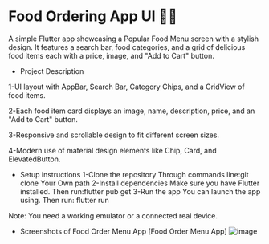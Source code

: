 # Food Ordering App UI 🍔📱

A simple Flutter app showcasing a Popular Food Menu screen with a stylish design.
It features a search bar, food categories, and a grid of delicious food items each with a price, image, and "Add to Cart" button.


- Project Description

1-UI layout with AppBar, Search Bar, Category Chips, and a GridView of food items.

2-Each food item card displays an image, name, description, price, and an "Add to Cart" button.

3-Responsive and scrollable design to fit different screen sizes.

4-Modern use of material design elements like Chip, Card, and ElevatedButton.

- Setup instructions
1-Clone the repository
Through commands line:git clone Your Own path
2-Install dependencies
Make sure you have Flutter installed. 
Then run:flutter pub get
3-Run the app
You can launch the app using.
Then run: flutter run

Note:
You need a working emulator or a connected real device.

 - Screenshots of Food Order Menu App 
  [Food Order Menu App]
![image](https://github.com/user-attachments/assets/a2f0fc5e-d99b-4ff4-be3d-aff6494cd2ae)

